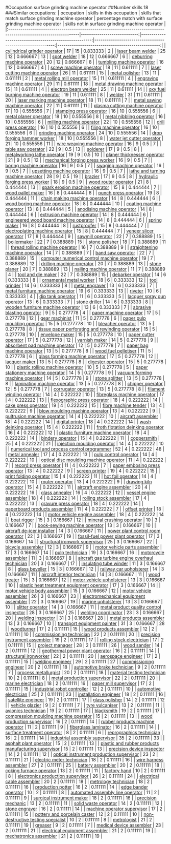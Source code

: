 #Occupation surface grinding machine operator
##Number skills 18
###Similar occupations:
| occupation                                                                                                      |   skills in this occupation |   skills that match surface grinding machine operator |   percentage match with surface grinding machine operator |   skills not in surface grinding machine operator |
|:----------------------------------------------------------------------------------------------------------------|----------------------------:|------------------------------------------------------:|----------------------------------------------------------:|--------------------------------------------------:|
| [cylindrical grinder operator](cylindrical_grinder_operator.md)                                                 |                          17 |                                                    15 |                                                  0.833333 |                                                 2 |
| [laser beam welder](laser_beam_welder.md)                                                                       |                          25 |                                                    12 |                                                  0.666667 |                                                13 |
| [spot welder](spot_welder.md)                                                                                   |                          18 |                                                    12 |                                                  0.666667 |                                                 6 |
| [deburring machine operator](deburring_machine_operator.md)                                                     |                          20 |                                                    12 |                                                  0.666667 |                                                 8 |
| [tumbling machine operator](tumbling_machine_operator.md)                                                       |                          16 |                                                    12 |                                                  0.666667 |                                                 4 |
| [screw machine operator](screw_machine_operator.md)                                                             |                          18 |                                                    11 |                                                  0.611111 |                                                 7 |
| [laser cutting machine operator](laser_cutting_machine_operator.md)                                             |                          26 |                                                    11 |                                                  0.611111 |                                                15 |
| [metal polisher](metal_polisher.md)                                                                             |                          13 |                                                    11 |                                                  0.611111 |                                                 2 |
| [metal rolling mill operator](metal_rolling_mill_operator.md)                                                   |                          15 |                                                    11 |                                                  0.611111 |                                                 4 |
| [engraving machine operator](engraving_machine_operator.md)                                                     |                          29 |                                                    11 |                                                  0.611111 |                                                18 |
| [metal drawing machine operator](metal_drawing_machine_operator.md)                                             |                          15 |                                                    11 |                                                  0.611111 |                                                 4 |
| [electron beam welder](electron_beam_welder.md)                                                                 |                          25 |                                                    11 |                                                  0.611111 |                                                14 |
| [oxy fuel burning machine operator](oxy_fuel_burning_machine_operator.md)                                       |                          19 |                                                    11 |                                                  0.611111 |                                                 8 |
| [welder](welder.md)                                                                                             |                          31 |                                                    11 |                                                  0.611111 |                                                20 |
| [laser marking machine operator](laser_marking_machine_operator.md)                                             |                          18 |                                                    11 |                                                  0.611111 |                                                 7 |
| [metal sawing machine operator](metal_sawing_machine_operator.md)                                               |                          22 |                                                    11 |                                                  0.611111 |                                                11 |
| [plasma cutting machine operator](plasma_cutting_machine_operator.md)                                           |                          17 |                                                    10 |                                                  0.555556 |                                                 7 |
| [stamping press operator](stamping_press_operator.md)                                                           |                          16 |                                                    10 |                                                  0.555556 |                                                 6 |
| [metal planer operator](metal_planer_operator.md)                                                               |                          18 |                                                    10 |                                                  0.555556 |                                                 8 |
| [metal nibbling operator](metal_nibbling_operator.md)                                                           |                          16 |                                                    10 |                                                  0.555556 |                                                 6 |
| [milling machine operator](milling_machine_operator.md)                                                         |                          22 |                                                    10 |                                                  0.555556 |                                                12 |
| [drill press operator](drill_press_operator.md)                                                                 |                          16 |                                                    10 |                                                  0.555556 |                                                 6 |
| [filing machine operator](filing_machine_operator.md)                                                           |                          16 |                                                    10 |                                                  0.555556 |                                                 6 |
| [grinding machine operator](grinding_machine_operator.md)                                                       |                          24 |                                                    10 |                                                  0.555556 |                                                14 |
| [drop forging hammer worker](drop_forging_hammer_worker.md)                                                     |                          18 |                                                    10 |                                                  0.555556 |                                                 8 |
| [water jet cutter operator](water_jet_cutter_operator.md)                                                       |                          21 |                                                    10 |                                                  0.555556 |                                                11 |
| [wire weaving machine operator](wire_weaving_machine_operator.md)                                               |                          16 |                                                     9 |                                                  0.5      |                                                 7 |
| [table saw operator](table_saw_operator.md)                                                                     |                          22 |                                                     9 |                                                  0.5      |                                                13 |
| [solderer](solderer.md)                                                                                         |                          17 |                                                     9 |                                                  0.5      |                                                 8 |
| [metalworking lathe operator](metalworking_lathe_operator.md)                                                   |                          19 |                                                     9 |                                                  0.5      |                                                10 |
| [planer thicknesser operator](planer_thicknesser_operator.md)                                                   |                          21 |                                                     9 |                                                  0.5      |                                                12 |
| [mechanical forging press worker](mechanical_forging_press_worker.md)                                           |                          16 |                                                     9 |                                                  0.5      |                                                 7 |
| [boring machine operator](boring_machine_operator.md)                                                           |                          16 |                                                     9 |                                                  0.5      |                                                 7 |
| [swaging machine operator](swaging_machine_operator.md)                                                         |                          16 |                                                     9 |                                                  0.5      |                                                 7 |
| [upsetting machine operator](upsetting_machine_operator.md)                                                     |                          16 |                                                     9 |                                                  0.5      |                                                 7 |
| [lathe and turning machine operator](lathe_and_turning_machine_operator.md)                                     |                          28 |                                                     9 |                                                  0.5      |                                                19 |
| [brazier](brazier.md)                                                                                           |                          17 |                                                     9 |                                                  0.5      |                                                 8 |
| [hydraulic forging press worker](hydraulic_forging_press_worker.md)                                             |                          18 |                                                     9 |                                                  0.5      |                                                 9 |
| [wood router operator](wood_router_operator.md)                                                                 |                          21 |                                                     8 |                                                  0.444444 |                                                13 |
| [spark erosion machine operator](spark_erosion_machine_operator.md)                                             |                          15 |                                                     8 |                                                  0.444444 |                                                 7 |
| [wood pallet maker](wood_pallet_maker.md)                                                                       |                          16 |                                                     8 |                                                  0.444444 |                                                 8 |
| [punch press operator](punch_press_operator.md)                                                                 |                          19 |                                                     8 |                                                  0.444444 |                                                11 |
| [chain making machine operator](chain_making_machine_operator.md)                                               |                          14 |                                                     8 |                                                  0.444444 |                                                 6 |
| [wood boring machine operator](wood_boring_machine_operator.md)                                                 |                          18 |                                                     8 |                                                  0.444444 |                                                10 |
| [coating machine operator](coating_machine_operator.md)                                                         |                          13 |                                                     8 |                                                  0.444444 |                                                 5 |
| [anodising machine operator](anodising_machine_operator.md)                                                     |                          14 |                                                     8 |                                                  0.444444 |                                                 6 |
| [extrusion machine operator](extrusion_machine_operator.md)                                                     |                          14 |                                                     8 |                                                  0.444444 |                                                 6 |
| [engineered wood board machine operator](engineered_wood_board_machine_operator.md)                             |                          14 |                                                     8 |                                                  0.444444 |                                                 6 |
| [spring maker](spring_maker.md)                                                                                 |                          16 |                                                     8 |                                                  0.444444 |                                                 8 |
| [rustproofer](rustproofer.md)                                                                                   |                          15 |                                                     8 |                                                  0.444444 |                                                 7 |
| [electroplating machine operator](electroplating_machine_operator.md)                                           |                          15 |                                                     8 |                                                  0.444444 |                                                 7 |
| [veneer slicer operator](veneer_slicer_operator.md)                                                             |                          17 |                                                     8 |                                                  0.444444 |                                                 9 |
| [sawmill operator](sawmill_operator.md)                                                                         |                          22 |                                                     7 |                                                  0.388889 |                                                15 |
| [boilermaker](boilermaker.md)                                                                                   |                          22 |                                                     7 |                                                  0.388889 |                                                15 |
| [stone polisher](stone_polisher.md)                                                                             |                          18 |                                                     7 |                                                  0.388889 |                                                11 |
| [thread rolling machine operator](thread_rolling_machine_operator.md)                                           |                          16 |                                                     7 |                                                  0.388889 |                                                 9 |
| [straightening machine operator](straightening_machine_operator.md)                                             |                          14 |                                                     7 |                                                  0.388889 |                                                 7 |
| [band saw operator](band_saw_operator.md)                                                                       |                          22 |                                                     7 |                                                  0.388889 |                                                15 |
| [computer numerical control machine operator](computer_numerical_control_machine_operator.md)                   |                          19 |                                                     7 |                                                  0.388889 |                                                12 |
| [drilling machine operator](drilling_machine_operator.md)                                                       |                          20 |                                                     7 |                                                  0.388889 |                                                13 |
| [stone planer](stone_planer.md)                                                                                 |                          20 |                                                     7 |                                                  0.388889 |                                                13 |
| [nailing machine operator](nailing_machine_operator.md)                                                         |                          11 |                                                     7 |                                                  0.388889 |                                                 4 |
| [tool and die maker](tool_and_die_maker.md)                                                                     |                          22 |                                                     7 |                                                  0.388889 |                                                15 |
| [debarker operator](debarker_operator.md)                                                                       |                          14 |                                                     6 |                                                  0.333333 |                                                 8 |
| [ornamental metal worker](ornamental_metal_worker.md)                                                           |                          18 |                                                     6 |                                                  0.333333 |                                                12 |
| [tool grinder](tool_grinder.md)                                                                                 |                          14 |                                                     6 |                                                  0.333333 |                                                 8 |
| [metal engraver](metal_engraver.md)                                                                             |                          13 |                                                     6 |                                                  0.333333 |                                                 7 |
| [metal furniture machine operator](metal_furniture_machine_operator.md)                                         |                          19 |                                                     6 |                                                  0.333333 |                                                13 |
| [riveter](riveter.md)                                                                                           |                          10 |                                                     6 |                                                  0.333333 |                                                 4 |
| [dip tank operator](dip_tank_operator.md)                                                                       |                          11 |                                                     6 |                                                  0.333333 |                                                 5 |
| [lacquer spray gun operator](lacquer_spray_gun_operator.md)                                                     |                          13 |                                                     6 |                                                  0.333333 |                                                 7 |
| [stone driller](stone_driller.md)                                                                               |                          14 |                                                     6 |                                                  0.333333 |                                                 8 |
| [wooden furniture machine operator](wooden_furniture_machine_operator.md)                                       |                          13 |                                                     6 |                                                  0.333333 |                                                 7 |
| [abrasive blasting operator](abrasive_blasting_operator.md)                                                     |                           9 |                                                     5 |                                                  0.277778 |                                                 4 |
| [paper machine operator](paper_machine_operator.md)                                                             |                          17 |                                                     5 |                                                  0.277778 |                                                12 |
| [gear machinist](gear_machinist.md)                                                                             |                          11 |                                                     5 |                                                  0.277778 |                                                 6 |
| [paper pulp moulding operator](paper_pulp_moulding_operator.md)                                                 |                          15 |                                                     5 |                                                  0.277778 |                                                10 |
| [bleacher operator](bleacher_operator.md)                                                                       |                          13 |                                                     5 |                                                  0.277778 |                                                 8 |
| [tissue paper perforating and rewinding operator](tissue_paper_perforating_and_rewinding_operator.md)           |                          15 |                                                     5 |                                                  0.277778 |                                                10 |
| [envelope maker](envelope_maker.md)                                                                             |                          15 |                                                     5 |                                                  0.277778 |                                                10 |
| [paper cutter operator](paper_cutter_operator.md)                                                               |                          17 |                                                     5 |                                                  0.277778 |                                                12 |
| [varnish maker](varnish_maker.md)                                                                               |                          14 |                                                     5 |                                                  0.277778 |                                                 9 |
| [absorbent pad machine operator](absorbent_pad_machine_operator.md)                                             |                          12 |                                                     5 |                                                  0.277778 |                                                 7 |
| [paper bag machine operator](paper_bag_machine_operator.md)                                                     |                          13 |                                                     5 |                                                  0.277778 |                                                 8 |
| [wood fuel pelletiser](wood_fuel_pelletiser.md)                                                                 |                          11 |                                                     5 |                                                  0.277778 |                                                 6 |
| [glass forming machine operator](glass_forming_machine_operator.md)                                             |                          17 |                                                     5 |                                                  0.277778 |                                                12 |
| [lacquer maker](lacquer_maker.md)                                                                               |                          13 |                                                     5 |                                                  0.277778 |                                                 8 |
| [digester operator](digester_operator.md)                                                                       |                          15 |                                                     5 |                                                  0.277778 |                                                10 |
| [plastic rolling machine operator](plastic_rolling_machine_operator.md)                                         |                          10 |                                                     5 |                                                  0.277778 |                                                 5 |
| [paper stationery machine operator](paper_stationery_machine_operator.md)                                       |                          14 |                                                     5 |                                                  0.277778 |                                                 9 |
| [vacuum forming machine operator](vacuum_forming_machine_operator.md)                                           |                          14 |                                                     5 |                                                  0.277778 |                                                 9 |
| [stone splitter](stone_splitter.md)                                                                             |                          13 |                                                     5 |                                                  0.277778 |                                                 8 |
| [laminating machine operator](laminating_machine_operator.md)                                                   |                          13 |                                                     5 |                                                  0.277778 |                                                 8 |
| [chipper operator](chipper_operator.md)                                                                         |                          12 |                                                     5 |                                                  0.277778 |                                                 7 |
| [corrugator operator](corrugator_operator.md)                                                                   |                          13 |                                                     5 |                                                  0.277778 |                                                 8 |
| [filament winding operator](filament_winding_operator.md)                                                       |                          14 |                                                     4 |                                                  0.222222 |                                                10 |
| [fibreglass machine operator](fibreglass_machine_operator.md)                                                   |                          17 |                                                     4 |                                                  0.222222 |                                                13 |
| [flexographic press operator](flexographic_press_operator.md)                                                   |                          18 |                                                     4 |                                                  0.222222 |                                                14 |
| [cake press operator](cake_press_operator.md)                                                                   |                          19 |                                                     4 |                                                  0.222222 |                                                15 |
| [fibre machine tender](fibre_machine_tender.md)                                                                 |                          13 |                                                     4 |                                                  0.222222 |                                                 9 |
| [blow moulding machine operator](blow_moulding_machine_operator.md)                                             |                          13 |                                                     4 |                                                  0.222222 |                                                 9 |
| [pultrusion machine operator](pultrusion_machine_operator.md)                                                   |                          14 |                                                     4 |                                                  0.222222 |                                                10 |
| [aircraft assembler](aircraft_assembler.md)                                                                     |                          18 |                                                     4 |                                                  0.222222 |                                                14 |
| [digital printer](digital_printer.md)                                                                           |                          18 |                                                     4 |                                                  0.222222 |                                                14 |
| [wash deinking operator](wash_deinking_operator.md)                                                             |                          15 |                                                     4 |                                                  0.222222 |                                                11 |
| [froth flotation deinking operator](froth_flotation_deinking_operator.md)                                       |                          16 |                                                     4 |                                                  0.222222 |                                                12 |
| [plastic furniture machine operator](plastic_furniture_machine_operator.md)                                     |                          18 |                                                     4 |                                                  0.222222 |                                                14 |
| [bindery operator](bindery_operator.md)                                                                         |                          15 |                                                     4 |                                                  0.222222 |                                                11 |
| [coppersmith](coppersmith.md)                                                                                   |                          25 |                                                     4 |                                                  0.222222 |                                                21 |
| [injection moulding operator](injection_moulding_operator.md)                                                   |                          14 |                                                     4 |                                                  0.222222 |                                                10 |
| [numerical tool and process control programmer](numerical_tool_and_process_control_programmer.md)               |                          52 |                                                     4 |                                                  0.222222 |                                                48 |
| [metal annealer](metal_annealer.md)                                                                             |                          17 |                                                     4 |                                                  0.222222 |                                                13 |
| [pulp control operator](pulp_control_operator.md)                                                               |                          14 |                                                     4 |                                                  0.222222 |                                                10 |
| [optical disc moulding machine operator](optical_disc_moulding_machine_operator.md)                             |                          11 |                                                     4 |                                                  0.222222 |                                                 7 |
| [record press operator](record_press_operator.md)                                                               |                          11 |                                                     4 |                                                  0.222222 |                                                 7 |
| [paper embosing press operator](paper_embosing_press_operator.md)                                               |                          13 |                                                     4 |                                                  0.222222 |                                                 9 |
| [screen printer](screen_printer.md)                                                                             |                          19 |                                                     4 |                                                  0.222222 |                                                15 |
| [print folding operator](print_folding_operator.md)                                                             |                          15 |                                                     4 |                                                  0.222222 |                                                11 |
| [hot foil operator](hot_foil_operator.md)                                                                       |                          14 |                                                     4 |                                                  0.222222 |                                                10 |
| [router operator](router_operator.md)                                                                           |                          13 |                                                     4 |                                                  0.222222 |                                                 9 |
| [drawing kiln operator](drawing_kiln_operator.md)                                                               |                          15 |                                                     4 |                                                  0.222222 |                                                11 |
| [aircraft engine assembler](aircraft_engine_assembler.md)                                                       |                          20 |                                                     4 |                                                  0.222222 |                                                16 |
| [glass annealer](glass_annealer.md)                                                                             |                          16 |                                                     4 |                                                  0.222222 |                                                12 |
| [vessel engine assembler](vessel_engine_assembler.md)                                                           |                          18 |                                                     4 |                                                  0.222222 |                                                14 |
| [rolling stock assembler](rolling_stock_assembler.md)                                                           |                          17 |                                                     4 |                                                  0.222222 |                                                13 |
| [gravure press operator](gravure_press_operator.md)                                                             |                          18 |                                                     4 |                                                  0.222222 |                                                14 |
| [paperboard products assembler](paperboard_products_assembler.md)                                               |                          11 |                                                     4 |                                                  0.222222 |                                                 7 |
| [offset printer](offset_printer.md)                                                                             |                          18 |                                                     4 |                                                  0.222222 |                                                14 |
| [motor vehicle engine assembler](motor_vehicle_engine_assembler.md)                                             |                          18 |                                                     4 |                                                  0.222222 |                                                14 |
| [boat rigger](boat_rigger.md)                                                                                   |                          15 |                                                     3 |                                                  0.166667 |                                                12 |
| [mineral crushing operator](mineral_crushing_operator.md)                                                       |                          10 |                                                     3 |                                                  0.166667 |                                                 7 |
| [book-sewing machine operator](book-sewing_machine_operator.md)                                                 |                          13 |                                                     3 |                                                  0.166667 |                                                10 |
| [aircraft de-icer installer](aircraft_de-icer_installer.md)                                                     |                          14 |                                                     3 |                                                  0.166667 |                                                11 |
| [power plant control room operator](power_plant_control_room_operator.md)                                       |                          22 |                                                     3 |                                                  0.166667 |                                                19 |
| [fossil-fuel power plant operator](fossil-fuel_power_plant_operator.md)                                         |                          17 |                                                     3 |                                                  0.166667 |                                                14 |
| [structural ironwork supervisor](structural_ironwork_supervisor.md)                                             |                          25 |                                                     3 |                                                  0.166667 |                                                22 |
| [bicycle assembler](bicycle_assembler.md)                                                                       |                          12 |                                                     3 |                                                  0.166667 |                                                 9 |
| [motor vehicle parts assembler](motor_vehicle_parts_assembler.md)                                               |                          17 |                                                     3 |                                                  0.166667 |                                                14 |
| [pulp technician](pulp_technician.md)                                                                           |                          19 |                                                     3 |                                                  0.166667 |                                                16 |
| [motorcycle assembler](motorcycle_assembler.md)                                                                 |                          11 |                                                     3 |                                                  0.166667 |                                                 8 |
| [aircraft gas turbine engine overhaul technician](aircraft_gas_turbine_engine_overhaul_technician.md)           |                          20 |                                                     3 |                                                  0.166667 |                                                17 |
| [insulating tube winder](insulating_tube_winder.md)                                                             |                          11 |                                                     3 |                                                  0.166667 |                                                 8 |
| [glass beveller](glass_beveller.md)                                                                             |                          15 |                                                     3 |                                                  0.166667 |                                                12 |
| [railway car upholsterer](railway_car_upholsterer.md)                                                           |                          14 |                                                     3 |                                                  0.166667 |                                                11 |
| [aircraft interior technician](aircraft_interior_technician.md)                                                 |                          14 |                                                     3 |                                                  0.166667 |                                                11 |
| [wood treater](wood_treater.md)                                                                                 |                          15 |                                                     3 |                                                  0.166667 |                                                12 |
| [motor vehicle upholsterer](motor_vehicle_upholsterer.md)                                                       |                          13 |                                                     3 |                                                  0.166667 |                                                10 |
| [plastic heat treatment equipment operator](plastic_heat_treatment_equipment_operator.md)                       |                          17 |                                                     3 |                                                  0.166667 |                                                14 |
| [motor vehicle body assembler](motor_vehicle_body_assembler.md)                                                 |                          15 |                                                     3 |                                                  0.166667 |                                                12 |
| [motor vehicle assembler](motor_vehicle_assembler.md)                                                           |                          26 |                                                     3 |                                                  0.166667 |                                                23 |
| [electromechanical equipment assembler](electromechanical_equipment_assembler.md)                               |                          22 |                                                     3 |                                                  0.166667 |                                                19 |
| [marine upholsterer](marine_upholsterer.md)                                                                     |                          13 |                                                     3 |                                                  0.166667 |                                                10 |
| [slitter operator](slitter_operator.md)                                                                         |                          14 |                                                     3 |                                                  0.166667 |                                                11 |
| [metal product quality control inspector](metal_product_quality_control_inspector.md)                           |                          28 |                                                     3 |                                                  0.166667 |                                                25 |
| [welding coordinator](welding_coordinator.md)                                                                   |                          23 |                                                     3 |                                                  0.166667 |                                                20 |
| [welding inspector](welding_inspector.md)                                                                       |                          31 |                                                     3 |                                                  0.166667 |                                                28 |
| [metal products assembler](metal_products_assembler.md)                                                         |                          13 |                                                     3 |                                                  0.166667 |                                                10 |
| [transport equipment painter](transport_equipment_painter.md)                                                   |                          31 |                                                     3 |                                                  0.166667 |                                                28 |
| [woodturner](woodturner.md)                                                                                     |                          17 |                                                     2 |                                                  0.111111 |                                                15 |
| [wood products assembler](wood_products_assembler.md)                                                           |                          12 |                                                     2 |                                                  0.111111 |                                                10 |
| [commissioning technician](commissioning_technician.md)                                                         |                          22 |                                                     2 |                                                  0.111111 |                                                20 |
| [precision instrument assembler](precision_instrument_assembler.md)                                             |                          19 |                                                     2 |                                                  0.111111 |                                                17 |
| [rolling stock electrician](rolling_stock_electrician.md)                                                       |                          17 |                                                     2 |                                                  0.111111 |                                                15 |
| [project manager](project_manager.md)                                                                           |                          28 |                                                     2 |                                                  0.111111 |                                                26 |
| [wood sander](wood_sander.md)                                                                                   |                          14 |                                                     2 |                                                  0.111111 |                                                12 |
| [geothermal power plant operator](geothermal_power_plant_operator.md)                                           |                          16 |                                                     2 |                                                  0.111111 |                                                14 |
| [structural ironworker](structural_ironworker.md)                                                               |                          22 |                                                     2 |                                                  0.111111 |                                                20 |
| [aerospace engineer](aerospace_engineer.md)                                                                     |                          17 |                                                     2 |                                                  0.111111 |                                                15 |
| [welding engineer](welding_engineer.md)                                                                         |                          29 |                                                     2 |                                                  0.111111 |                                                27 |
| [commissioning engineer](commissioning_engineer.md)                                                             |                          20 |                                                     2 |                                                  0.111111 |                                                18 |
| [automotive brake technician](automotive_brake_technician.md)                                                   |                           9 |                                                     2 |                                                  0.111111 |                                                 7 |
| [process metallurgist](process_metallurgist.md)                                                                 |                          20 |                                                     2 |                                                  0.111111 |                                                18 |
| [material testing technician](material_testing_technician.md)                                                   |                          10 |                                                     2 |                                                  0.111111 |                                                 8 |
| [metal production supervisor](metal_production_supervisor.md)                                                   |                          22 |                                                     2 |                                                  0.111111 |                                                20 |
| [marine electrician](marine_electrician.md)                                                                     |                          18 |                                                     2 |                                                  0.111111 |                                                16 |
| [paper mill supervisor](paper_mill_supervisor.md)                                                               |                          17 |                                                     2 |                                                  0.111111 |                                                15 |
| [industrial robot controller](industrial_robot_controller.md)                                                   |                          12 |                                                     2 |                                                  0.111111 |                                                10 |
| [automotive electrician](automotive_electrician.md)                                                             |                          25 |                                                     2 |                                                  0.111111 |                                                23 |
| [installation engineer](installation_engineer.md)                                                               |                          18 |                                                     2 |                                                  0.111111 |                                                16 |
| [satellite engineer](satellite_engineer.md)                                                                     |                          19 |                                                     2 |                                                  0.111111 |                                                17 |
| [glass polisher](glass_polisher.md)                                                                             |                          14 |                                                     2 |                                                  0.111111 |                                                12 |
| [vehicle glazier](vehicle_glazier.md)                                                                           |                           9 |                                                     2 |                                                  0.111111 |                                                 7 |
| [tyre vulcaniser](tyre_vulcaniser.md)                                                                           |                          13 |                                                     2 |                                                  0.111111 |                                                11 |
| [avionics technician](avionics_technician.md)                                                                   |                          19 |                                                     2 |                                                  0.111111 |                                                17 |
| [blacksmith](blacksmith.md)                                                                                     |                          19 |                                                     2 |                                                  0.111111 |                                                17 |
| [compression moulding machine operator](compression_moulding_machine_operator.md)                               |                          15 |                                                     2 |                                                  0.111111 |                                                13 |
| [wood production supervisor](wood_production_supervisor.md)                                                     |                          16 |                                                     2 |                                                  0.111111 |                                                14 |
| [rubber products machine operator](rubber_products_machine_operator.md)                                         |                          11 |                                                     2 |                                                  0.111111 |                                                 9 |
| [fiberglass laminator](fiberglass_laminator.md)                                                                 |                          16 |                                                     2 |                                                  0.111111 |                                                14 |
| [surface treatment operator](surface_treatment_operator.md)                                                     |                           8 |                                                     2 |                                                  0.111111 |                                                 6 |
| [reprographics technician](reprographics_technician.md)                                                         |                          16 |                                                     2 |                                                  0.111111 |                                                14 |
| [industrial assembly supervisor](industrial_assembly_supervisor.md)                                             |                          35 |                                                     2 |                                                  0.111111 |                                                33 |
| [asphalt plant operator](asphalt_plant_operator.md)                                                             |                          15 |                                                     2 |                                                  0.111111 |                                                13 |
| [plastic and rubber products manufacturing supervisor](plastic_and_rubber_products_manufacturing_supervisor.md) |                          15 |                                                     2 |                                                  0.111111 |                                                13 |
| [precision device inspector](precision_device_inspector.md)                                                     |                          14 |                                                     2 |                                                  0.111111 |                                                12 |
| [optical instrument production supervisor](optical_instrument_production_supervisor.md)                         |                          23 |                                                     2 |                                                  0.111111 |                                                21 |
| [electric meter technician](electric_meter_technician.md)                                                       |                          18 |                                                     2 |                                                  0.111111 |                                                16 |
| [wire harness assembler](wire_harness_assembler.md)                                                             |                          27 |                                                     2 |                                                  0.111111 |                                                25 |
| [battery assembler](battery_assembler.md)                                                                       |                          20 |                                                     2 |                                                  0.111111 |                                                18 |
| [coking furnace operator](coking_furnace_operator.md)                                                           |                          13 |                                                     2 |                                                  0.111111 |                                                11 |
| [factory hand](factory_hand.md)                                                                                 |                          10 |                                                     2 |                                                  0.111111 |                                                 8 |
| [electronics production supervisor](electronics_production_supervisor.md)                                       |                          26 |                                                     2 |                                                  0.111111 |                                                24 |
| [electrical cable assembler](electrical_cable_assembler.md)                                                     |                          20 |                                                     2 |                                                  0.111111 |                                                18 |
| [metrology technician](metrology_technician.md)                                                                 |                          18 |                                                     2 |                                                  0.111111 |                                                16 |
| [production potter](production_potter.md)                                                                       |                          16 |                                                     2 |                                                  0.111111 |                                                14 |
| [edge bander operator](edge_bander_operator.md)                                                                 |                          10 |                                                     2 |                                                  0.111111 |                                                 8 |
| [automated assembly line operator](automated_assembly_line_operator.md)                                         |                          11 |                                                     2 |                                                  0.111111 |                                                 9 |
| [surgical instrument maker](surgical_instrument_maker.md)                                                       |                          18 |                                                     2 |                                                  0.111111 |                                                16 |
| [precision mechanic](precision_mechanic.md)                                                                     |                          13 |                                                     2 |                                                  0.111111 |                                                11 |
| [solid waste operator](solid_waste_operator.md)                                                                 |                          14 |                                                     2 |                                                  0.111111 |                                                12 |
| [stone engraver](stone_engraver.md)                                                                             |                          16 |                                                     2 |                                                  0.111111 |                                                14 |
| [machine operator supervisor](machine_operator_supervisor.md)                                                   |                          17 |                                                     2 |                                                  0.111111 |                                                15 |
| [pottery and porcelain caster](pottery_and_porcelain_caster.md)                                                 |                          12 |                                                     2 |                                                  0.111111 |                                                10 |
| [non-destructive testing specialist](non-destructive_testing_specialist.md)                                     |                          10 |                                                     2 |                                                  0.111111 |                                                 8 |
| [metrologist](metrologist.md)                                                                                   |                          21 |                                                     2 |                                                  0.111111 |                                                19 |
| [greaser](greaser.md)                                                                                           |                           9 |                                                     2 |                                                  0.111111 |                                                 7 |
| [medical device assembler](medical_device_assembler.md)                                                         |                          23 |                                                     2 |                                                  0.111111 |                                                21 |
| [electrical equipment assembler](electrical_equipment_assembler.md)                                             |                          21 |                                                     2 |                                                  0.111111 |                                                19 |
| [mechatronics assembler](mechatronics_assembler.md)                                                             |                          21 |                                                     2 |                                                  0.111111 |                                                19 |
